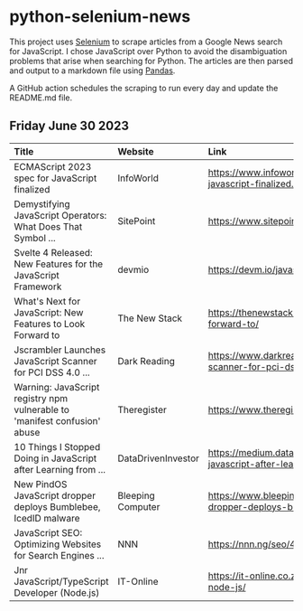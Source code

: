 # python-selenium-news

This project uses [Selenium](https://www.seleniumhq.org/) to scrape articles from a Google News search for JavaScript.
I chose JavaScript over Python to avoid the disambiguation problems that arise when searching for Python.
The articles are then parsed and output to a markdown file using [Pandas](https://pandas.pydata.org/).

A GitHub action schedules the scraping to run every day and update the README.md file.

## Friday June 30 2023


| Title                                                                     | Website            | Link                                                                                                                   |
|:--------------------------------------------------------------------------|:-------------------|:-----------------------------------------------------------------------------------------------------------------------|
| ECMAScript 2023 spec for JavaScript finalized                             | InfoWorld          | https://www.infoworld.com/article/3692809/ecmascript-2023-spec-for-javascript-finalized.html                           |
| Demystifying JavaScript Operators: What Does That Symbol ...              | SitePoint          | https://www.sitepoint.com/javascript-operators/                                                                        |
| Svelte 4 Released: New Features for the JavaScript Framework              | devmio             | https://devm.io/javascript/svelte-4-javascript-framework                                                               |
| What's Next for JavaScript: New Features to Look Forward to               | The New Stack      | https://thenewstack.io/whats-next-for-javascript-new-features-to-look-forward-to/                                      |
| Jscrambler Launches JavaScript Scanner for PCI DSS 4.0 ...                | Dark Reading       | https://www.darkreading.com/dr-tech/jscrambler-launches-javascript-scanner-for-pci-dss-4-0-compliance                  |
| Warning: JavaScript registry npm vulnerable to 'manifest confusion' abuse | Theregister        | https://www.theregister.com/2023/06/27/javascript_registry_npm_vulnerable/                                             |
| 10 Things I Stopped Doing in JavaScript after Learning from ...           | DataDrivenInvestor | https://medium.datadriveninvestor.com/10-things-i-ceased-doing-in-javascript-after-learning-from-the-pros-a903191057bd |
| New PindOS JavaScript dropper deploys Bumblebee, IcedID malware           | Bleeping Computer  | https://www.bleepingcomputer.com/news/security/new-pindos-javascript-dropper-deploys-bumblebee-icedid-malware/         |
| JavaScript SEO: Optimizing Websites for Search Engines ...                | NNN                | https://nnn.ng/seo/4503/                                                                                               |
| Jnr JavaScript/TypeScript Developer (Node.js)                             | IT-Online          | https://it-online.co.za/2023/06/27/jnr-javascript-typescript-developer-node-js/                                        |
